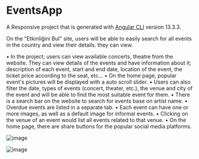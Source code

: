 # EventsApp

A Responsive project that is generated with [Angular CLI](https://github.com/angular/angular-cli) version 13.3.3.

On the "Etkinliğini Bul" site, users will be able to easily search for all events in the country and view their details.
they can view.

• In the project; users can view available concerts, theatre from the website. They can view details of the events and have information about it; description of each event, start and end date, location of the event, the ticket price according to the seat, etc...
• On the home page, popular event's pictures will be displayed with a auto scroll slider.
• Users can also filter the date, types of events (concert, theater, etc.), the venue and city of the event and will be able to find the most suitable event for them.
• There is a search bar on the website to search for events base on artist name.
• Overdue events are listed in a separate tab.
• Each event can have one or more images, as well as a default image for informal events.
• Clicking on the venue of an event would list all events related to that venue.
• On the home page, there are share buttons for the popular social media platforms.

![image](https://user-images.githubusercontent.com/41698019/175811133-74cee739-4a64-4a7e-bd93-0d2f6be62ee4.png)

![image](https://user-images.githubusercontent.com/41698019/175811150-e0c5167c-0649-40cb-9561-c6914043eaf5.png)


